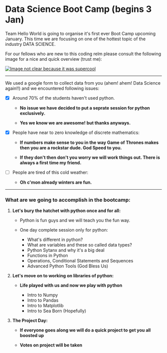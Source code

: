# Data Science Boot Camp (begins 3 Jan)

Team Hello World is going to organise it's first ever Boot Camp upcoming January. This time we are focusing on one of the hottest topic of the industry DATA SCIENCE. 

For our fellows who are new to this coding relm please consult the following image for a nice and quick overview (trust me):

[![Image not clear because it was supercool](http://img.youtube.com/vi/X3paOmcrTjQ/0.jpg)](http://www.youtube.com/watch?v=X3paOmcrTjQ "Data Science Video")


---

We used a google form to collect data from you (ahem! ahem! Data Science again!!) and we encountered following issues:

- [x] Around 70% of the students haven't used python.
    * **No issue we have decided to put a seprate session for python exclusively.** 
    
    * **Yes we know we are awesome! but thanks anyways.**

- [x] People have near to zero knowledge of discrete mathematics:
    * **If numbers make sense to you in the way Game of Thrones makes then you are a rockstar dude. God Speed to you.**

    * **If they don't then don't you worry we will work things out. There is always a first time my friend.**

- [ ] People are tired of this cold weather:

    * **Oh c'mon already winters are fun.**

---

### __What are we going to accomplish in the bootcamp:__

1. __Let's bury the hatchet with python once and for all:__

    - Python is fun guys and we will teach you the fun way.

    - One day complete session only for python:

        * What's different in python?
        * What are variables and these so called data types?
        * Python Sytanx and why it's a big deal
        * Functions in Python 
        * Operations, Conditional Statements and Sequences
        * Advanced Python Tools (God Bless Us)

2. __Let's move on to working on libraries of python:__

    - __Life played with us and now we play with python__ 

        - Intro to Numpy
        - Intro to Pandas
        - Intro to Matplotlib
        - Intro to Sea Born (Hopefully)
    
3. __The Project Day:__ 

    - __If everyone goes along we will do a quick project to get you all boosted up__

    - __Votes on project will be taken__






